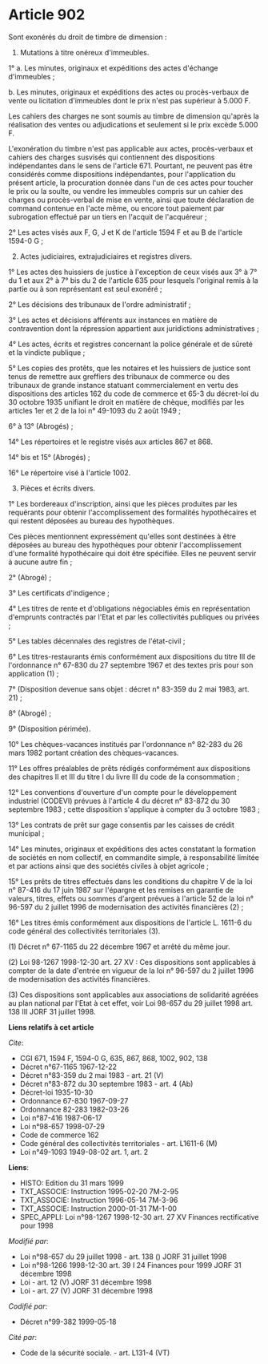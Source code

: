 # Article 902

Sont exonérés du droit de timbre de dimension :

1. Mutations à titre onéreux d'immeubles.

1° a. Les minutes, originaux et expéditions des actes d'échange d'immeubles ;

b. Les minutes, originaux et expéditions des actes ou procès-verbaux de vente ou licitation d'immeubles dont le prix n'est
pas supérieur à 5.000 F.

Les cahiers des charges ne sont soumis au timbre de dimension qu'après la réalisation des ventes ou adjudications et
seulement si le prix excède 5.000 F.

L'exonération du timbre n'est pas applicable aux actes, procès-verbaux et cahiers des charges susvisés qui contiennent des
dispositions indépendantes dans le sens de l'article 671. Pourtant, ne peuvent pas être considérés comme dispositions
indépendantes, pour l'application du présent article, la procuration donnée dans l'un de ces actes pour toucher le prix ou la
soulte, ou vendre les immeubles compris sur un cahier des charges ou procès-verbal de mise en vente, ainsi que toute
déclaration de command contenue en l'acte même, ou encore tout paiement par subrogation effectué par un tiers en l'acquit de
l'acquéreur ;

2° Les actes visés aux F, G, J et K de l'article 1594 F et au B de l'article 1594-0 G ;

2. Actes judiciaires, extrajudiciaires et registres divers.

1° Les actes des huissiers de justice à l'exception de ceux visés aux 3° à 7° du 1 et aux 2° à 7° bis du 2 de l'article 635
pour lesquels l'original remis à la partie ou à son représentant est seul exonéré ;

2° Les décisions des tribunaux de l'ordre administratif ;

3° Les actes et décisions afférents aux instances en matière de contravention dont la répression appartient aux juridictions
administratives ;

4° Les actes, écrits et registres concernant la police générale et de sûreté et la vindicte publique ;

5° Les copies des protêts, que les notaires et les huissiers de justice sont tenus de remettre aux greffiers des tribunaux de
commerce ou des tribunaux de grande instance statuant commercialement en vertu des dispositions des articles 162 du code de
commerce et 65-3 du décret-loi du 30 octobre 1935 unifiant le droit en matière de chèque, modifiés par les articles 1er et 2
de la loi n° 49-1093 du 2 août 1949 ;

6° à 13° (Abrogés) ;

14° Les répertoires et le registre visés aux articles 867 et 868.

14° bis et 15° (Abrogés) ;

16° Le répertoire visé à l'article 1002.

3. Pièces et écrits divers.

1° Les bordereaux d'inscription, ainsi que les pièces produites par les requérants pour obtenir l'accomplissement des
formalités hypothécaires et qui restent déposées au bureau des hypothèques.

Ces pièces mentionnent expressément qu'elles sont destinées à être déposées au bureau des hypothèques pour obtenir
l'accomplissement d'une formalité hypothécaire qui doit être spécifiée. Elles ne peuvent servir à aucune autre fin ;

2° (Abrogé) ;

3° Les certificats d'indigence ;

4° Les titres de rente et d'obligations négociables émis en représentation d'emprunts contractés par l'Etat et par les
collectivités publiques ou privées ;

5° Les tables décennales des registres de l'état-civil ;

6° Les titres-restaurants émis conformément aux dispositions du titre III de l'ordonnance n° 67-830 du 27 septembre 1967 et
des textes pris pour son application (1) ;

7° (Disposition devenue sans objet : décret n° 83-359 du 2 mai 1983, art. 21) ;

8° (Abrogé) ;

9° (Disposition périmée).

10° Les chèques-vacances institués par l'ordonnance n° 82-283 du 26 mars 1982 portant création des chèques-vacances.

11° Les offres préalables de prêts rédigés conformément aux dispositions des chapitres II et III du titre I du livre III du
code de la consommation ;

12° Les conventions d'ouverture d'un compte pour le développement industriel (CODEVI) prévues à l'article 4 du décret n°
83-872 du 30 septembre 1983 ; cette disposition s'applique à compter du 3 octobre 1983 ;

13° Les contrats de prêt sur gage consentis par les caisses de crédit municipal ;

14° Les minutes, originaux et expéditions des actes constatant la formation de sociétés en nom collectif, en commandite
simple, à responsabilité limitée et par actions ainsi que des sociétés civiles à objet agricole ;

15° Les prêts de titres effectués dans les conditions du chapitre V de la loi n° 87-416 du 17 juin 1987 sur l'épargne et les
remises en garantie de valeurs, titres, effets ou sommes d'argent prévues à l'article 52 de la loi n° 96-597 du 2 juillet
1996 de modernisation des activités financières (2) ;

16° Les titres émis conformément aux dispositions de l'article L. 1611-6 du code général des collectivités territoriales (3).

(1) Décret n° 67-1165 du 22 décembre 1967 et arrêté du même jour.

(2) Loi 98-1267 1998-12-30 art. 27 XV : Ces dispositions sont applicables à compter de la date d'entrée en vigueur de la loi
n° 96-597 du 2 juillet 1996 de modernisation des activités financières.

(3) Ces dispositions sont applicables aux associations de solidarité agréées au plan national par l'Etat à cet effet, voir
Loi 98-657 du 29 juillet 1998 art. 138 III JORF 31 juillet 1998.

**Liens relatifs à cet article**

_Cite_:

  - CGI 671, 1594 F, 1594-0 G, 635, 867, 868, 1002, 902, 138
  - Décret n°67-1165 1967-12-22
  - Décret n°83-359 du 2 mai 1983 - art. 21 (V)
  - Décret n°83-872 du 30 septembre 1983 - art. 4 (Ab)
  - Décret-loi 1935-10-30
  - Ordonnance 67-830 1967-09-27
  - Ordonnance 82-283 1982-03-26
  - Loi n°87-416 1987-06-17
  - Loi n°98-657 1998-07-29
  - Code de commerce 162
  - Code général des collectivités territoriales - art. L1611-6 (M)
  - Loi n°49-1093 1949-08-02 art. 1, art. 2

**Liens**:

  - HISTO: Edition du 31 mars 1999
  - TXT_ASSOCIE: Instruction 1995-02-20 7M-2-95
  - TXT_ASSOCIE: Instruction 1996-05-14 7M-3-96
  - TXT_ASSOCIE: Instruction 2000-01-31 7M-1-00
  - SPEC_APPLI: Loi n°98-1267 1998-12-30 art. 27 XV Finances rectificative pour 1998

_Modifié par_:

  - Loi n°98-657 du 29 juillet 1998 - art. 138 () JORF 31 juillet 1998
  - Loi n°98-1266 1998-12-30 art. 39 I 24 Finances pour 1999 JORF 31 décembre 1998
  - Loi - art. 12 (V) JORF 31 décembre 1998
  - Loi - art. 27 (V) JORF 31 décembre 1998

_Codifié par_:

  - Décret n°99-382 1999-05-18

_Cité par_:

  - Code de la sécurité sociale. - art. L131-4 (VT)
